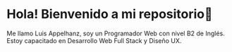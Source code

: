 # Hola! Bienvenido a mi repositorio👋
Me llamo Luis Appelhanz, soy un Programador Web con nivel B2 de Inglés. Estoy capacitado en Desarrollo Web Full Stack y Diseño UX.
